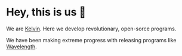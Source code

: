 # Hey, this is us 👋

We are <a href="https://github.com/Kelvin-Inc">Kelvin</a>. Here we develop revolutionary, open-sorce programs. 

We have been making extreme progress with releasing programs like [Wavelength](https://github.com/Kelvin-Inc/Wavelength).
